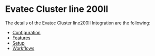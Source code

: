 # Evatec Cluster line 200II

The details of the Evatec Cluster line200II Integration are the following:
* [Configuration](/AMSOsram/techspec>connectiot>iotequipmenttypes>EvatecClusterline200II>EvatecClusterline200II-Configuration)
* [Features](/AMSOsram/techspec>connectiot>iotequipmenttypes>EvatecClusterline200II>EvatecClusterline200II-Features)
* [Setup](/AMSOsram/techspec>connectiot>iotequipmenttypes>EvatecClusterline200II>EvatecClusterline200II-Setup)
* [Workflows](/AMSOsram/techspec>connectiot>iotequipmenttypes>EvatecClusterline200II>EvatecClusterline200II-Workflows)


